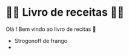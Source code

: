 #  :woman_cook: Livro de receitas :man_cook:

Olá ! Bem vindo ao livro de recitas :wave:

- Strogonoff de frango
- 

